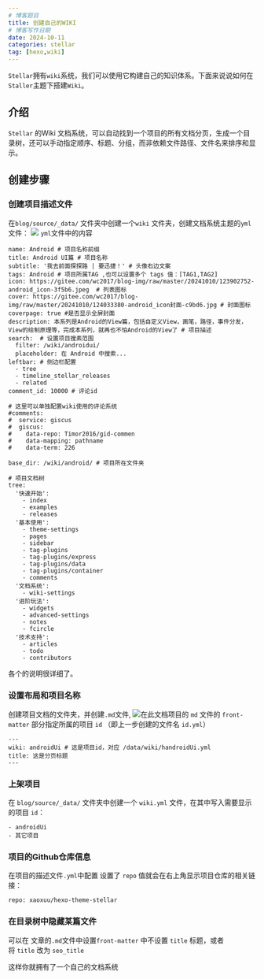 ```yaml
---
# 博客题目
title: 创建自己的WIKI
# 博客写作日期
date: 2024-10-11
categories: stellar
tag: [hexo,wiki]
---
```


`Stellar`拥有`wiki`系统，我们可以使用它构建自己的知识体系。下面来说说如何在`Staller`主题下搭建`Wiki`。
## 介绍
`Stellar` 的Wiki 文档系统，可以自动找到一个项目的所有文档分页，生成一个目录树，还可以手动指定顺序、标题、分组，而非依赖文件路径、文件名来排序和显示。
## 创建步骤
### 创建项目描述文件
在`blog/source/_data/` 文件夹中创建一个`wiki` 文件夹，创建文档系统主题的`yml`文件：
![](https://gitee.com/wc2017/blog-img/raw/master/20241010/170626602-image-20241010170615933-eebad.png)
`yml`文件中的内容

```
name: Android # 项目名称前缀  
title: Android UI篇 # 项目名称  
subtitle: '我去前面探探路 | 要迅捷！' # 头像右边文案  
tags: Android # 项目所属TAG ,也可以设置多个 tags 值：[TAG1,TAG2] 
icon: https://gitee.com/wc2017/blog-img/raw/master/20241010/123902752-android_icon-3f5b6.jpeg  # 列表图标  
cover: https://gitee.com/wc2017/blog-img/raw/master/20241010/124033380-android_icon封面-c9bd6.jpg # 封面图标  
coverpage: true #是否显示全屏封面  
description: 本系列是Android的View篇，包括自定义View，画笔，路径，事件分发，View的绘制原理等，完成本系列，就再也不怕Android的View了 # 项目描述  
search:  # 设置项目搜素范围  
  filter: /wiki/androidui/  
  placeholder: 在 Android 中搜索...  
leftbar: # 侧边栏配置  
  - tree  
  - timeline_stellar_releases  
  - related  
comment_id: 10000 # 评论id  
  
# 这里可以单独配置wiki使用的评论系统  
#comments:  
#  service: giscus  
#  giscus:  
#    data-repo: Timor2016/gid-commen  
#    data-mapping: pathname  
#    data-term: 226  
  
base_dir: /wiki/android/ # 项目所在文件夹  
  
# 项目文档树  
tree:  
  '快速开始':  
    - index  
    - examples  
    - releases  
  '基本使用':  
    - theme-settings  
    - pages  
    - sidebar  
    - tag-plugins  
    - tag-plugins/express  
    - tag-plugins/data  
    - tag-plugins/container  
    - comments  
  '文档系统':  
    - wiki-settings  
  '进阶玩法':  
    - widgets  
    - advanced-settings  
    - notes  
    - fcircle  
  '技术支持':  
    - articles  
    - todo  
    - contributors
```
各个的说明很详细了。
### 设置布局和项目名称
创建项目文档的文件夹，并创建`.md`文件,
![](https://gitee.com/wc2017/blog-img/raw/master/20241010/171856891-image-20241010171852019-39ed6.png)在此文档项目的 `md` 文件的 `front-matter` 部分指定所属的项目 `id` （即上一步创建的文件名 `id.yml`）

```
---  
wiki: androidUi # 这是项目id，对应 /data/wiki/handroidUi.yml  
title: 这是分页标题  
---
```
### 上架项目
在 `blog/source/_data/` 文件夹中创建一个 `wiki.yml` 文件，在其中写入需要显示的项目 `id`：

```
- androidUi  
- 其它项目
```

### 项目的Github仓库信息
在项目的描述文件`.yml`中配置
设置了 `repo` 值就会在右上角显示项目仓库的相关链接：
```
repo: xaoxuu/hexo-theme-stellar
```
### 在目录树中隐藏某篇文件
可以在 文章的`.md`文件中设置`front-matter` 中不设置 `title` 标题，或者将 `title` 改为 `seo_title`

这样你就拥有了一个自己的文档系统